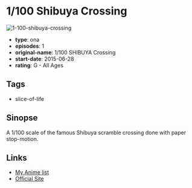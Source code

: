 # 1/100 Shibuya Crossing

![1-100-shibuya-crossing](https://cdn.myanimelist.net/images/anime/2/88867.jpg)

-   **type**: ona
-   **episodes**: 1
-   **original-name**: 1/100 SHIBUYA Crossing
-   **start-date**: 2015-06-28
-   **rating**: G - All Ages

## Tags

-   slice-of-life

## Sinopse

A 1/100 scale of the famous Shibuya scramble crossing done with paper stop-motion.

## Links

-   [My Anime list](https://myanimelist.net/anime/36746/1_100_Shibuya_Crossing)
-   [Official Site](http://www.teradamokei.jp/teradamokeipictures/teradamokeipictures/shibuya-crossing.html)

